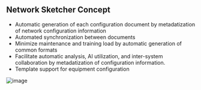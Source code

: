 ## Network Sketcher Concept
* Automatic generation of each configuration document by metadatization of network configuration information
* Automated synchronization between documents
* Minimize maintenance and training load by automatic generation of common formats
* Facilitate automatic analysis, AI utilization, and inter-system collaboration by metadatization of configuration information.
* Template support for equipment configuration

![image](https://github.com/user-attachments/assets/17e81304-0329-4b7e-8217-4406befe737a)


